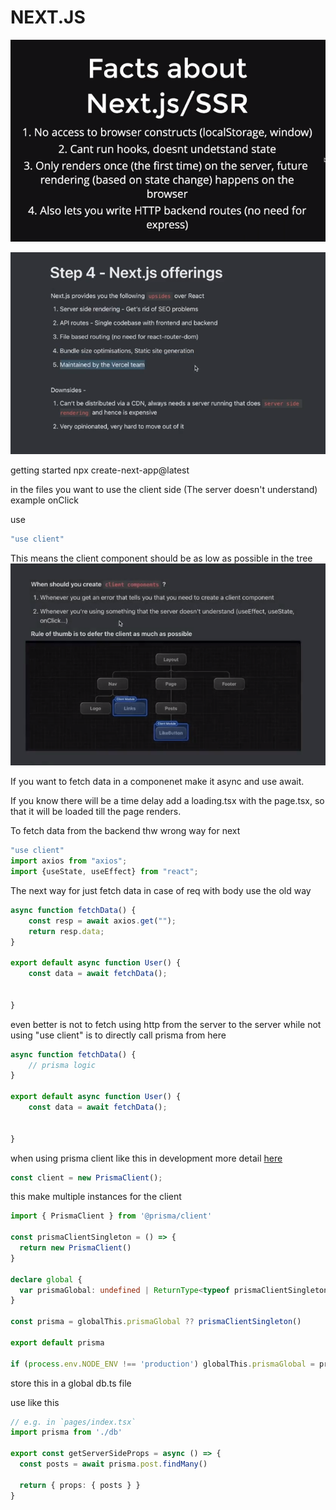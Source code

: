 # NEXT.JS

![Alt text](image1.png)

![Alt text](image.png)

getting started 
npx create-next-app@latest



in the files you want to use the client side (The server doesn't understand) example onClick

use 
```javascript
"use client"
```
This means the client component should be as low as possible in the tree
![Alt text](image-1.png)

If you want to fetch data in a componenet make it async and use await.

If you know there will be a time delay add a loading.tsx with the page.tsx, so that it will be loaded till the page renders.


To fetch data from the backend thw wrong way for next

```typescript
"use client"
import axios from "axios";
import {useState, useEffect} from "react";

```

The next way for just fetch data in case of req with body use the old way

```typescript
async function fetchData() {
    const resp = await axios.get("");
    return resp.data;
}

export default async function User() {
    const data = await fetchData();


}
```

even better is not to fetch using http from the server to the server while not using "use client" is to directly call prisma from here

```typescript
async function fetchData() {
    // prisma logic
}

export default async function User() {
    const data = await fetchData();


}
```

when using prisma client like this in development
more detail [here](https://www.prisma.io/docs/orm/more/help-and-troubleshooting/help-articles/nextjs-prisma-client-dev-practices)
```ts
const client = new PrismaClient();
```
this make multiple instances for the client

```ts
import { PrismaClient } from '@prisma/client'

const prismaClientSingleton = () => {
  return new PrismaClient()
}

declare global {
  var prismaGlobal: undefined | ReturnType<typeof prismaClientSingleton>
}

const prisma = globalThis.prismaGlobal ?? prismaClientSingleton()

export default prisma

if (process.env.NODE_ENV !== 'production') globalThis.prismaGlobal = prisma
```
store this in a global db.ts file

use like this

```typescript
// e.g. in `pages/index.tsx`
import prisma from './db'

export const getServerSideProps = async () => {
  const posts = await prisma.post.findMany()

  return { props: { posts } }
}
```